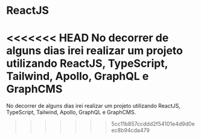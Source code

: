 # ReactJS
<<<<<<< HEAD
No decorrer de alguns dias irei realizar um projeto utilizando ReactJS, TypeScript, Tailwind, Apollo, GraphQL e GraphCMS
=======
No decorrer de alguns dias irei realizar um projeto utilizando ReactJS, TypeScript, Tailwind, Apollo, GraphQL e GraphCMS.
>>>>>>> 5cc11b857ccddd2f54101e4d9d0eec8b94cda479
